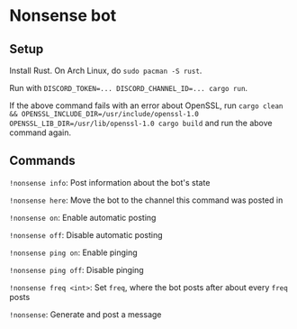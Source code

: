 # Nonsense bot

## Setup

Install Rust. On Arch Linux, do `sudo pacman -S rust`.

Run with `DISCORD_TOKEN=... DISCORD_CHANNEL_ID=... cargo run`.

If the above command fails with an error about OpenSSL, run `cargo clean && OPENSSL_INCLUDE_DIR=/usr/include/openssl-1.0 OPENSSL_LIB_DIR=/usr/lib/openssl-1.0 cargo build` and run the above command again.

## Commands

`!nonsense info`: Post information about the bot's state

`!nonsense here`: Move the bot to the channel this command was posted in

`!nonsense on`: Enable automatic posting

`!nonsense off`: Disable automatic posting

`!nonsense ping on`: Enable pinging

`!nonsense ping off`: Disable pinging

`!nonsense freq <int>`: Set `freq`, where the bot posts after about every `freq` posts

`!nonsense`: Generate and post a message
